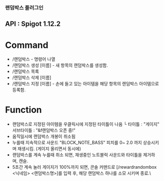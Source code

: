 ### 랜덤박스 플러그인

## API : Spigot 1.12.2
# Command
- /랜덤박스 - 명령어 나열
- /랜덤박스 생성 [이름] - 새 항목의 랜덤박스를 생성함.
- /랜덤박스 목록
- /랜덤박스 삭제 [이름]
- /랜덤박스 지정 [이름] - 손에 들고 있는 아이템을 해당 항목의 랜덤박스 아이템으로 등록함.
# Function
- 랜덤박스로 지정된 아이템을 우클릭시에 지정된 타이틀이 나옴
   └ 타이틀 : "게이지" 서브타이틀 : "&f랜덤박스 오픈 중!"
- 움직일시에 랜덤박스 개봉이 취소됨
- 누를때 지속적으로 사운드 "BLOCK_NOTE_BASS" 피치를 0~ 2.0 까지 상승시키며 재생시킴. (게이지 올리면서 동시에)
- 랜덤박스를 계속 누를때 취소 되면, 재생중인 노트블럭 사운드와 타이틀을 제거하며, 캔슬.
- 5초간 계속 눌러 게이지가 100%까지 되면, 콘솔 커맨드로 [/rewardrandombox <닉네임> <랜덤박스명>]를 입력 후, 해당 랜덤박스 하나를 소모 시키며 종료.\
